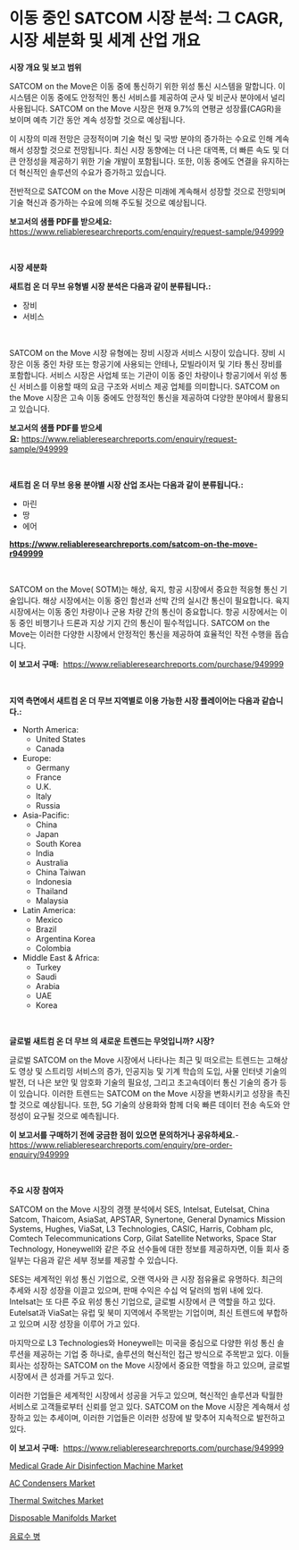<p><h1>이동 중인 SATCOM 시장 분석: 그 CAGR, 시장 세분화 및 세계 산업 개요</h1></p><p><strong>시장 개요 및 보고 범위</strong></p>
<p><p>SATCOM on the Move은 이동 중에 통신하기 위한 위성 통신 시스템을 말합니다. 이 시스템은 이동 중에도 안정적인 통신 서비스를 제공하여 군사 및 비군사 분야에서 널리 사용됩니다. SATCOM on the Move 시장은 현재 9.7%의 연평균 성장률(CAGR)을 보이며 예측 기간 동안 계속 성장할 것으로 예상됩니다. </p><p>이 시장의 미래 전망은 긍정적이며 기술 혁신 및 국방 분야의 증가하는 수요로 인해 계속해서 성장할 것으로 전망됩니다. 최신 시장 동향에는 더 나은 대역폭, 더 빠른 속도 및 더 큰 안정성을 제공하기 위한 기술 개발이 포함됩니다. 또한, 이동 중에도 연결을 유지하는 더 혁신적인 솔루션의 수요가 증가하고 있습니다.</p><p>전반적으로 SATCOM on the Move 시장은 미래에 계속해서 성장할 것으로 전망되며 기술 혁신과 증가하는 수요에 의해 주도될 것으로 예상됩니다.</p></p>
<p><strong>보고서의 샘플 PDF를 받으세요:</strong> <a href="https://www.reliableresearchreports.com/enquiry/request-sample/949999">https://www.reliableresearchreports.com/enquiry/request-sample/949999</a></p>
<p>&nbsp;</p>
<p><strong>시장 세분화</strong></p>
<p><strong>새트컴 온 더 무브 유형별 시장 분석은 다음과 같이 분류됩니다.:</strong></p>
<p><ul><li>장비</li><li>서비스</li></ul></p>
<p>&nbsp;</p>
<p><p>SATCOM on the Move 시장 유형에는 장비 시장과 서비스 시장이 있습니다. 장비 시장은 이동 중인 차량 또는 항공기에 사용되는 안테나, 모빌라이저 및 기타 통신 장비를 포함합니다. 서비스 시장은 사업체 또는 기관이 이동 중인 차량이나 항공기에서 위성 통신 서비스를 이용할 때의 요금 구조와 서비스 제공 업체를 의미합니다. SATCOM on the Move 시장은 고속 이동 중에도 안정적인 통신을 제공하여 다양한 분야에서 활용되고 있습니다.</p></p>
<p><strong>보고서의 샘플 PDF를 받으세요:</strong>&nbsp;<a href="https://www.reliableresearchreports.com/enquiry/request-sample/949999">https://www.reliableresearchreports.com/enquiry/request-sample/949999</a></p>
<p>&nbsp;</p>
<p><strong> 새트컴 온 더 무브 응용 분야별 시장 산업 조사는 다음과 같이 분류됩니다.:</strong></p>
<p><ul><li>마린</li><li>땅</li><li>에어</li></ul></p>
<p><strong><a href="https://www.reliableresearchreports.com/satcom-on-the-move-r949999">https://www.reliableresearchreports.com/satcom-on-the-move-r949999</a></strong></p>
<p>&nbsp;</p>
<p><p>SATCOM on the Move( SOTM)는 해상, 육지, 항공 시장에서 중요한 적응형 통신 기술입니다. 해상 시장에서는 이동 중인 함선과 선박 간의 실시간 통신이 필요합니다. 육지 시장에서는 이동 중인 차량이나 군용 차량 간의 통신이 중요합니다. 항공 시장에서는 이동 중인 비행기나 드론과 지상 기지 간의 통신이 필수적입니다. SATCOM on the Move는 이러한 다양한 시장에서 안정적인 통신을 제공하여 효율적인 작전 수행을 돕습니다.</p></p>
<p><strong>이 보고서 구매:</strong>&nbsp; <a href="https://www.reliableresearchreports.com/purchase/949999">https://www.reliableresearchreports.com/purchase/949999</a></p>
<p>&nbsp;</p>
<p><strong>지역 측면에서 새트컴 온 더 무브 지역별로 이용 가능한 시장 플레이어는 다음과 같습니다.:</strong></p>
<p><ul>
    <li>
        North America:
        <ul>
            <li>United States</li>
            <li>Canada</li>
        </ul>
    </li>
    <li>
        Europe:
        <ul>
            <li>Germany</li>
            <li>France</li>
            <li>U.K.</li>
            <li>Italy</li>
            <li>Russia</li>
        </ul>
    </li>
    <li>
        Asia-Pacific:
        <ul>
            <li>China</li>
            <li>Japan</li>
            <li>South Korea</li>
            <li>India</li>
            <li>Australia</li>
            <li>China Taiwan</li>
            <li>Indonesia</li>
            <li>Thailand</li>
            <li>Malaysia</li>
        </ul>
    </li>
    <li>
        Latin America:
        <ul>
            <li>Mexico</li>
            <li>Brazil</li>
            <li>Argentina Korea</li>
            <li>Colombia</li>
        </ul>
    </li>
    <li>
        Middle East & Africa:
        <ul>
            <li>Turkey</li>
            <li>Saudi</li>
            <li>Arabia</li>
            <li>UAE</li>
            <li>Korea</li>
        </ul>
    </li>
    </ul></p>
<p>&nbsp;</p>
<p><strong>글로벌 새트컴 온 더 무브 의 새로운 트렌드는 무엇입니까? 시장?</strong></p>
<p><p>글로벌 SATCOM on the Move 시장에서 나타나는 최근 및 떠오르는 트렌드는 고해상도 영상 및 스트리밍 서비스의 증가, 인공지능 및 기계 학습의 도입, 사물 인터넷 기술의 발전, 더 나은 보안 및 암호화 기술의 필요성, 그리고 초고속데이터 통신 기술의 증가 등이 있습니다. 이러한 트렌드는 SATCOM on the Move 시장을 변화시키고 성장을 촉진할 것으로 예상됩니다. 또한, 5G 기술의 상용화와 함께 더욱 빠른 데이터 전송 속도와 안정성이 요구될 것으로 예측됩니다.</p></p>
<p><strong>이 보고서를 구매하기 전에 궁금한 점이 있으면 문의하거나 공유하세요.</strong>- <a href="https://www.reliableresearchreports.com/enquiry/pre-order-enquiry/949999">https://www.reliableresearchreports.com/enquiry/pre-order-enquiry/949999</a></p>
<p>&nbsp;</p>
<p><strong>주요 시장 참여자</strong></p>
<p><p>SATCOM on the Move 시장의 경쟁 분석에서 SES, Intelsat, Eutelsat, China Satcom, Thaicom, AsiaSat, APSTAR, Synertone, General Dynamics Mission Systems, Hughes, ViaSat, L3 Technologies, CASIC, Harris, Cobham plc, Comtech Telecommunications Corp, Gilat Satellite Networks, Space Star Technology, Honeywell와 같은 주요 선수들에 대한 정보를 제공하자면, 이들 회사 중 일부는 다음과 같은 세부 정보를 제공할 수 있습니다.</p><p>SES는 세계적인 위성 통신 기업으로, 오랜 역사와 큰 시장 점유율로 유명하다. 최근의 추세와 시장 성장을 이끌고 있으며, 판매 수익은 수십 억 달러의 범위 내에 있다. Intelsat는 또 다른 주요 위성 통신 기업으로, 글로벌 시장에서 큰 역할을 하고 있다. Eutelsat과 ViaSat는 유럽 및 북미 지역에서 주목받는 기업이며, 최신 트렌드에 부합하고 있으며 시장 성장을 이루어 가고 있다.</p><p>마지막으로 L3 Technologies와 Honeywell는 미국을 중심으로 다양한 위성 통신 솔루션을 제공하는 기업 중 하나로, 솔루션의 혁신적인 접근 방식으로 주목받고 있다. 이들 회사는 성장하는 SATCOM on the Move 시장에서 중요한 역할을 하고 있으며, 글로벌 시장에서 큰 성과를 거두고 있다.</p><p>이러한 기업들은 세계적인 시장에서 성공을 거두고 있으며, 혁신적인 솔루션과 탁월한 서비스로 고객들로부터 신뢰를 얻고 있다. SATCOM on the Move 시장은 계속해서 성장하고 있는 추세이며, 이러한 기업들은 이러한 성장에 발 맞추어 지속적으로 발전하고 있다.</p></p>
<p><strong>이 보고서 구매:</strong>&nbsp;&nbsp;<a href="https://www.reliableresearchreports.com/purchase/949999">https://www.reliableresearchreports.com/purchase/949999</a></p>
<p><p><a href="https://github.com/seekum/Market-Research-Report-List-2/blob/main/medical-grade-air-disinfection-machine-market.md">Medical Grade Air Disinfection Machine Market</a></p><p><a href="https://view.publitas.com/reportprime-1/ac-condensers-market-exploring-market-share-market-trends-and-future-growth/">AC Condensers Market</a></p><p><a href="https://noble-drawer-34c.notion.site/Thermal-Switches-Market-Insight-Market-Trends-Growth-Forecasted-from-2024-TO-2031-84cae665e9ab4ca1b0957c4b4feb65dd">Thermal Switches Market</a></p><p><a href="https://github.com/nancykennedykellievqfqt2/Market-Research-Report-List-2/blob/main/disposable-manifolds-market.md">Disposable Manifolds Market</a></p><p><a href="https://github.com/vsoq0zknh59/Market-Research-Report-List-1/blob/main/953258035870.md">음료수 병</a></p></p>